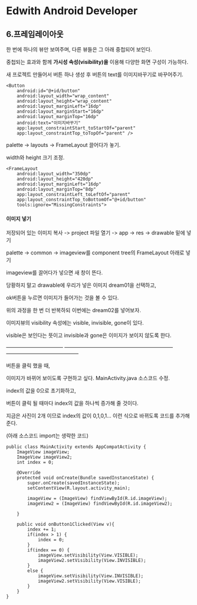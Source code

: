 # Edwith Android Developer 

## 6.프레임레이아웃

한 번에 하나의 뷰만 보여주며, 다른 뷰들은 그 아래 중첩되어 보인다.

중첩되는 효과와 함께 **가시성 속성(visibility)을** 이용해 다양한 화면 구성이 가능하다.

새 프로젝트 만들어서 버튼 하나 생성 후 버튼의 text를 이미지바꾸기로 바꾸어주기.

```
<Button
    android:id="@+id/button"
    android:layout_width="wrap_content"
    android:layout_height="wrap_content"
    android:layout_marginLeft="16dp"
    android:layout_marginStart="16dp"
    android:layout_marginTop="16dp"
    android:text="이미지바꾸기"
    app:layout_constraintStart_toStartOf="parent"
    app:layout_constraintTop_toTopOf="parent" />
```

palette -> layouts -> FrameLayout 끌어다가 놓기.

width와 height 크기 조정.

```
<FrameLayout
    android:layout_width="350dp"
    android:layout_height="420dp"
    android:layout_marginLeft="16dp"
    android:layout_marginTop="8dp"
    app:layout_constraintLeft_toLeftOf="parent"
    app:layout_constraintTop_toBottomOf="@+id/button"
    tools:ignore="MissingConstraints">
```

#### 이미지 넣기

저장되어 있는 이미지 복사 -> project 파일 열기 -> app -> res -> drawable 밑에 넣기

palette -> common -> imageview를 component tree의 FrameLayout 아래로 넣기

imageview를 끌어다가 넣으면 새 창이 뜬다. 

당황하지 말고 drawable에 우리가 넣은 이미지 dream01을 선택하고,

ok버튼을 누르면 이미지가 들어가는 것을 볼 수 있다.

위의 과정을 한 번 더 반복하되 이번에는 dream02를 넣어보자.

이미지뷰의 visibility 속성에는 visible, invisible, gone이 있다.

visible은 보인다는 뜻이고 invisible과 gone은 이미지가 보이지 않도록 한다.

——————————— ————————————————————— —————————————— 

버튼을 클릭 했을 때, 

이미지가 바뀌어 보이도록 구현하고 싶다. MainActivity.java 소스코드 수정.

index의 값을 0으로 초기화하고,

버튼이 클릭 될 때마다 index의 값을 하나씩 증가해 줄 것이다.

지금은 사진이 2개 이므로 index의 값이 0,1,0,1... 이런 식으로 바뀌도록 코드를 추가해준다.

(아래 소스코드 import는 생략한 코드)

```
public class MainActivity extends AppCompatActivity {
    ImageView imageView;
    ImageView imageView2;
    int index = 0;

    @Override
    protected void onCreate(Bundle savedInstanceState) {
        super.onCreate(savedInstanceState);
        setContentView(R.layout.activity_main);

        imageView = (ImageView) findViewById(R.id.imageView);
        imageView2 = (ImageView) findViewById(R.id.imageView2);

    }

    public void onButton1Clicked(View v){
        index += 1;
        if(index > 1) {
            index = 0;
        }
        if(index == 0) {
            imageView.setVisibility(View.VISIBLE);
            imageView2.setVisibility(View.INVISIBLE);
        }
        else {
            imageView.setVisibility(View.INVISIBLE);
            imageView2.setVisibility(View.VISIBLE);
        }
    }
}
```
